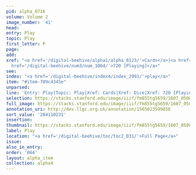 ```yaml
---
pid: alpha_0716
volume: Volume 2
image_number: '41'
head:
entry: Play
topic: Play
first_letter: P
page:
add:
xref: "<a href='/digital-beehive/alpha1/alpha_0123/'>Cards</a>|<a href='/digital-beehive/alpha1/alpha_0235/'>Dice</a>|<a
  href='/digital-beehive/num3/num_1064/'>720 [Playing]</a>"
see:
index: "<a href='/digital-beehive/index4/index_2991/'>play</a>"
item: "#item-709c4345e"
unparsed:
line: 'Entry: Play|Topic: Play|Xref: Cards|Xref: Dice|Xref: 720 [Playing]|Index: play|#item-709c4345e'
selection: https://stacks.stanford.edu/image/iiif/fm855tg5659/1607_0508/257,231,3097,435/full/0/default.jpg
full_image: https://stacks.stanford.edu/image/iiif/fm855tg5659/1607_0508/full/full/0/default.jpg
annotation_uri: http://dev.llgc.org.uk/annotation/1565023599856
sort_value: '204110231'
insertion:
thumbnail: https://stacks.stanford.edu/image/iiif/fm855tg5659/1607_0508/257,231,600,180/250,/0/default.jpg
label: Play
location: "<a href='/digital-beehive/toc/toc2_031/'>Full Page</a>"
issue:
also_in_entry:
order: '064'
layout: alpha_item
collection: alpha4
---
```

